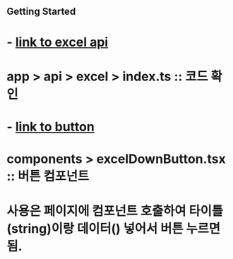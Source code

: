 ## Getting Started

# - [link to excel api](src/app/api/excel/index.ts)
# app > api > excel > index.ts :: 코드 확인

# - [link to button](src/components/excelDownButton.tsx)
# components > excelDownButton.tsx :: 버튼 컴포넌트

# 사용은 페이지에 컴포넌트 호출하여 타이틀(string)이랑 데이터(<T>) 넣어서 버튼 누르면 됨.
